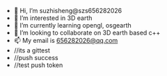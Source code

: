 - 👋 Hi, I’m suzhisheng@szs656282026
- 👀 I’m interested in 3D earth
- 🌱 I’m currently learning opengl, osgearth
- 💞️ I’m looking to collaborate on 3D earth based c++
- 📫 My email is 656282026@qq.com
- //its a gittest
- //push success
- //test push token
